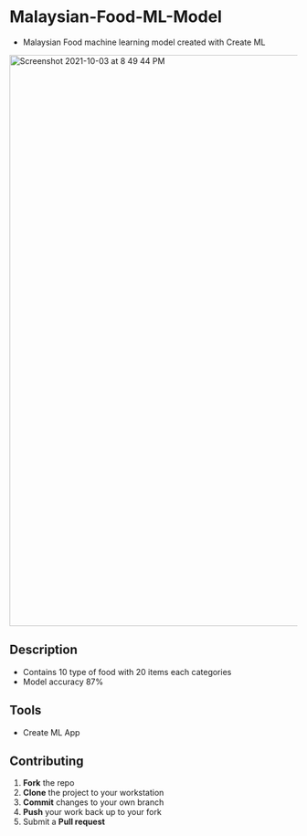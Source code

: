 # Malaysian-Food-ML-Model
- Malaysian Food machine learning model created with Create ML

<img width="1000" alt="Screenshot 2021-10-03 at 8 49 44 PM" src="https://user-images.githubusercontent.com/59039044/135754411-d7c4af61-caf6-41de-b46c-1fe9e3750bcf.png">


## Description 

- Contains 10 type of food with 20 items each categories
- Model accuracy 87%

## Tools

- Create ML App

## Contributing

 1. **Fork** the repo
 2. **Clone** the project to your workstation
 3. **Commit** changes to your own branch
 4. **Push** your work back up to your fork
 5. Submit a **Pull request** 
